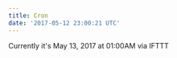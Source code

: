 ```yaml
---
title: Cron
date: '2017-05-12 23:00:21 UTC'
---
```


Currently it's May 13, 2017 at 01:00AM
via IFTTT
